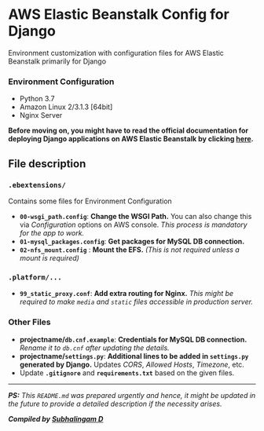 # AWS Elastic Beanstalk Config for Django
Environment customization with configuration files for AWS Elastic Beanstalk primarily for Django

### Environment Configuration
- Python 3.7
- Amazon Linux 2/3.1.3 [64bit]
- Nginx Server


**Before moving on, you might have to read the official documentation for deploying Django applications on AWS Elastic Beanstalk by clicking [here](https://docs.aws.amazon.com/elasticbeanstalk/latest/dg/create-deploy-python-django.html).**

## File description
### `.ebextensions/`
Contains some files for Environment Configuration
- **`00-wsgi_path.config`**: **Change the WSGI Path.** You can also change this via *Configuration* options on AWS console. *This process is mandatory for the app to work.*
- **`01-mysql_packages.config`**: **Get packages for MySQL DB connection.**
- **`02-nfs_mount.config`** : **Mount the EFS.** *(This is not required unless a mount is required)*

### `.platform/...`
- **`99_static_proxy.conf`**: **Add extra routing for Nginx.** *This might be required to make `media` and `static` files accessible in production server.*


### Other Files
- **projectname/`db.cnf.example`**: **Credentials for MySQL DB connection.** *Rename it to `db.cnf` after updating the details.*
- **projectname/`settings.py`**: **Additional lines to be added in `settings.py` generated by Django.** Updates *CORS*, *Allowed Hosts*, *Timezone*, etc.
- Update **`.gitignore`** and **`requirements.txt`** based on the given files.


---
***PS:** This `README.md` was prepared urgently and hence, it might be updated in the future to provide a detailed description if the necessity arises.*

***Compiled by [Subhalingam D](https://subhalingamd.github.io/)***